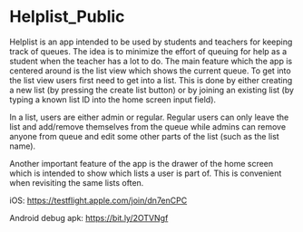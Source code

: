 # Helplist_Public
Helplist is an app intended to be used by students and teachers for keeping track of queues. The idea is to minimize the effort of queuing for help as a student when the teacher has a lot to do. The main feature which the app is centered around is the list view which shows the current queue.
To get into the list view users first need to get into a list. This is done by either creating a new list (by pressing the create list button) or by joining an existing list (by typing a known list ID into the home screen input field).

In a list, users are either admin or regular. Regular users can only leave the list and add/remove themselves from the queue while admins can remove anyone from queue and edit some other parts of the list (such as the list name).

Another important feature of the app is the drawer of the home screen which is intended to show which lists a user is part of. This is convenient when revisiting the same lists often.

iOS: https://testflight.apple.com/join/dn7enCPC

Android debug apk: https://bit.ly/2OTVNgf

